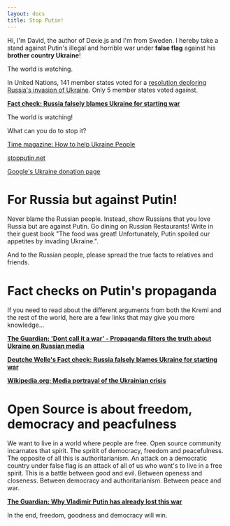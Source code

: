 ```yaml
---
layout: docs
title: Stop Putin!
---
```


Hi, I'm David, the author of Dexie.js and I'm from Sweden. I hereby take a stand against Putin's illegal and horrible war under **false flag** against his **brother country Ukraine**!

The world is watching.

In United Nations, 141 member states voted for a [resolution deploring Russia's invasion of Ukraine](https://news.un.org/en/story/2022/03/1113152). Only 5 member states voted against.

**[Fact check: Russia falsely blames Ukraine for starting war](https://www.dw.com/en/fact-check-russia-falsely-blames-ukraine-for-starting-war/a-60999948)**

The world is watching!

What can you do to stop it?

[Time magazine: How to help Ukraine People](https://time.com/6151353/how-to-help-ukraine-people/)

[stopputin.net](https://www.stopputin.net)

[Google's Ukraine donation page](https://www.google.org/ukraine-relief/)

# For Russia but against Putin!

Never blame the Russian people. Instead, show Russians that you love Russia but are against Putin. Go dining on Russian Restaurants! Write in their guest book
"The food was great! Unfortunately, Putin spoiled our appetites by invading Ukraine.".

And to the Russian people, please spread the true facts to relatives and friends.

# Fact checks on Putin's propaganda

If you need to read about the different arguments from both the Kreml and the rest of the world, here are a few links that may give you more knowledge...

**[The Guardian: 'Dont call it a war' - Propaganda filters the truth about Ukraine on Russian media](https://www.theguardian.com/world/2022/feb/26/propaganda-filters-truth-ukraine-war-russian-media)**

**[Deutche Welle's Fact check: Russia falsely blames Ukraine for starting war](https://www.dw.com/en/fact-check-russia-falsely-blames-ukraine-for-starting-war/a-60999948)**

**[Wikipedia.org: Media portrayal of the Ukrainian crisis](https://en.wikipedia.org/wiki/Media_portrayal_of_the_Ukrainian_crisis)**

# Open Source is about freedom, democracy and peacfulness

We want to live in a world where people are free. Open source community incarnates that spirit. The spritit of democracy, freedom and peacefulness. The opposite of all this is authoritarianism. An attack on a democratic country under false flag is an attack of all of us who want's to live in a free spirit. This is a battle between good and evil. Between openess and closeness. Between democracy and authoritarianism. Between peace and war.

**[The Guardian: Why Vladimir Putin has already lost this war](https://www.theguardian.com/commentisfree/2022/feb/28/vladimir-putin-war-russia-ukraine)**

In the end, freedom, goodness and democracy will win.
